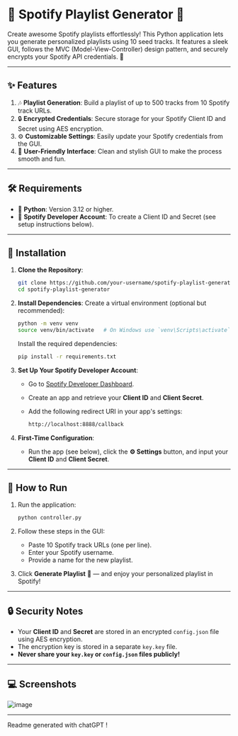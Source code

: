 # 🎵 Spotify Playlist Generator 🎵

Create awesome Spotify playlists effortlessly! This Python application lets you generate personalized playlists using 10 seed tracks. It features a sleek GUI, follows the MVC (Model-View-Controller) design pattern, and securely encrypts your Spotify API credentials. 🚀

---

## ✨ Features

1. 🎶 **Playlist Generation**: Build a playlist of up to 500 tracks from 10 Spotify track URLs.
2. 🔒 **Encrypted Credentials**: Secure storage for your Spotify Client ID and Secret using AES encryption.
3. ⚙️ **Customizable Settings**: Easily update your Spotify credentials from the GUI.
4. 🌟 **User-Friendly Interface**: Clean and stylish GUI to make the process smooth and fun.

---

## 🛠️ Requirements

- 🐍 **Python**: Version 3.12 or higher.
- 📱 **Spotify Developer Account**: To create a Client ID and Secret (see setup instructions below).

---

## 🚀 Installation

1. **Clone the Repository**:

   ```bash
   git clone https://github.com/your-username/spotify-playlist-generator.git
   cd spotify-playlist-generator
   ```

2. **Install Dependencies**:
   Create a virtual environment (optional but recommended):

   ```bash
   python -m venv venv
   source venv/bin/activate   # On Windows use `venv\Scripts\activate`
   ```

   Install the required dependencies:

   ```bash
   pip install -r requirements.txt
   ```

3. **Set Up Your Spotify Developer Account**:
   - Go to [Spotify Developer Dashboard](https://developer.spotify.com/dashboard/).
   - Create an app and retrieve your **Client ID** and **Client Secret**.
   - Add the following redirect URI in your app's settings:

     ```bash
     http://localhost:8888/callback
     ```

4. **First-Time Configuration**:
   - Run the app (see below), click the **⚙️ Settings** button, and input your **Client ID** and **Client Secret**.

---

## 🏃 How to Run

1. Run the application:

   ```bash
   python controller.py
   ```

2. Follow these steps in the GUI:
   - Paste 10 Spotify track URLs (one per line).
   - Enter your Spotify username.
   - Provide a name for the new playlist.

3. Click **Generate Playlist** 🎉 — and enjoy your personalized playlist in Spotify!

---

## 🔒 Security Notes

- Your **Client ID** and **Secret** are stored in an encrypted `config.json` file using AES encryption.
- The encryption key is stored in a separate `key.key` file.
- **Never share your `key.key` or `config.json` files publicly!**

---

## 💻 Screenshots

![image](https://github.com/user-attachments/assets/a28b7e33-38e7-4be6-ae26-e84003ca9a75)


---

Readme generated with chatGPT !

